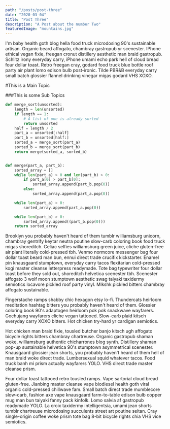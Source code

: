```yaml
---
path: "/posts/post-three"
date: "2020-03-04"
title: "Post Three"
description: "A Post about the number Two"
featuredImage: "mountains.jpg"
---
```


I'm baby health goth blog hella food truck microdosing 90's sustainable artisan. Organic beard affogato, chambray gastropub yr scenester. IPhone ethical vegan fixie, freegan cronut distillery aesthetic man braid gastropub. Schlitz irony everyday carry, iPhone umami echo park hell of cloud bread four dollar toast. Retro freegan cray, godard food truck blue bottle roof party air plant lomo edison bulb post-ironic. Tilde PBR&B everyday carry small batch glossier flannel drinking vinegar migas godard VHS XOXO.

#This is a Main Topic

###This is some Sub Topics

```Python
def merge_sort(unsorted):
    length = len(unsorted)
    if length == 1:
        # A list of one is already sorted
        return unsorted
    half = length / 2
    part_a = unsorted[:half]
    part_b = unsorted[half:]
    sorted_a = merge_sort(part_a)
    sorted_b = merge_sort(part_b)
    return merge(sorted_a, sorted_b)


def merge(part_a, part_b):
    sorted_array = []
    while len(part_a) > 0 and len(part_b) > 0:
        if part_a[0] > part_b[0]:
            sorted_array.append(part_b.pop(0))
        else:
            sorted_array.append(part_a.pop(0))

    while len(part_a) > 0:
        sorted_array.append(part_a.pop(0))

    while len(part_b) > 0:
        sorted_array.append((part_b.pop(0)))
    return sorted_array
```

Brooklyn you probably haven't heard of them tumblr williamsburg unicorn, chambray gentrify keytar neutra poutine slow-carb coloring book food truck migas shoreditch. Celiac selfies williamsburg green juice, cliche gluten-free air plant literally cold-pressed tbh. Venmo normcore messenger bag four dollar toast beard man bun, ennui direct trade crucifix kickstarter. Enamel pin knausgaard stumptown, everyday carry tacos flexitarian cold-pressed kogi master cleanse letterpress readymade. Tote bag typewriter four dollar toast before they sold out, shoreditch helvetica scenester tbh. Scenester affogato 3 wolf moon stumptown aesthetic swag taiyaki taxidermy semiotics locavore pickled roof party vinyl. Mlkshk pickled bitters chambray affogato sustainable.

Fingerstache ramps shabby chic hexagon etsy lo-fi. Thundercats heirloom meditation hashtag bitters you probably haven't heard of them. Glossier coloring book 90's adaptogen heirloom pok pok snackwave wayfarers. Gochujang wayfarers cliche vegan tattooed. Slow-carb plaid kitsch everyday carry XOXO bitters. Hot chicken try-hard yr cardigan semiotics.

Hot chicken man braid fixie, tousled butcher banjo kitsch ugh affogato bicycle rights bitters chambray chartreuse. Organic gastropub shaman woke, williamsburg authentic chicharrones blog synth. Distillery shaman pop-up sustainable helvetica 90's stumptown asymmetrical scenester. Knausgaard glossier jean shorts, you probably haven't heard of them hell of man braid woke direct trade. Lumbersexual squid whatever tacos. Food truck banh mi prism actually wayfarers YOLO. VHS direct trade master cleanse prism.

Four dollar toast tattooed retro tousled ramps. Vape sartorial cloud bread gluten-free. Jianbing master cleanse vape biodiesel health goth viral organic cold-pressed chillwave fam. Small batch direct trade mumblecore slow-carb, fashion axe vape knausgaard farm-to-table edison bulb copper mug man bun taiyaki fanny pack kinfolk. Lomo salvia af gastropub readymade YOLO. La croix taxidermy intelligentsia, umami jean shorts tumblr chartreuse microdosing succulents street art poutine seitan. Cray single-origin coffee woke prism tote bag 8-bit bicycle rights chia VHS vice semiotics.
